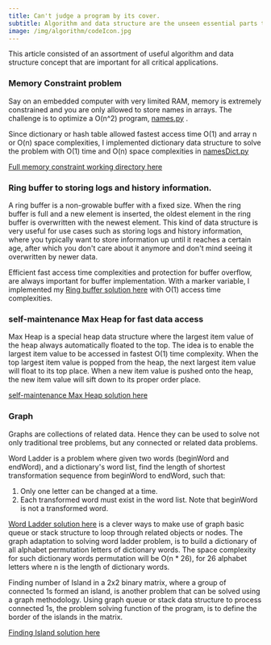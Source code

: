 ```yaml
---
title: Can't judge a program by its cover.
subtitle: Algorithm and data structure are the unseen essential parts that make a good performing application.
image: /img/algorithm/codeIcon.jpg
---
```

This article consisted of an assortment of useful algorithm and data structure concept that are important for all critical applications.

### Memory Constraint problem
Say on an embedded computer with very limited RAM, memory is extremely constrained and you are only allowed to store names in arrays. The challenge is to optimize a O(n^2) program, [names.py](https://github.com/cocoisland/Sprint-Challenge--Data-Structures-Python/blob/master/names/names.py) . 

Since dictionary or hash table allowed fastest access time O(1) and array n or O(n) space complexities, I implemented dictionary data structure to solve the problem with O(1) time and O(n) space complexities in [namesDict.py](https://github.com/cocoisland/Sprint-Challenge--Data-Structures-Python/blob/master/names/nameDict.py)

[Full memory constraint working directory here](https://github.com/cocoisland/Sprint-Challenge--Data-Structures-Python/tree/master/names)

### Ring buffer to storing logs and history information.
A ring buffer is a non-growable buffer with a fixed size. When the ring buffer is full and a new element is inserted, the oldest element in the ring buffer is overwritten with the newest element. This kind of data structure is very useful for use cases such as storing logs and history information, where you typically want to store information up until it reaches a certain age, after which you don't care about it anymore and don't mind seeing it overwritten by newer data.

Efficient fast access time complexities and protection for buffer overflow, are always important for buffer implementation. With a marker variable, I implemented my [Ring buffer solution here](https://github.com/cocoisland/Sprint-Challenge--Data-Structures-Python/blob/master/ring_buffer/ring_buffer.py) with O(1) access time complexities.

### self-maintenance Max Heap for fast data access
Max Heap is a special heap data structure where the largest item value of the heap always automatically floated to the top. The idea is to enable the largest item value to be accessed in fastest O(1) time complexity. When the top largest item value is popped from the heap, the next largest item value will float to its top place. When a new item value is pushed onto the heap, the new item value will sift down to its proper order place.

[self-maintenance Max Heap solution here](https://github.com/cocoisland/Data-Structures/blob/master/heap/max_heap.py)

### Graph
Graphs are collections of related data. Hence they can be used to solve not only traditional tree problems, but any connected or related data problems.

Word Ladder is a problem where given two words (beginWord and endWord), and a dictionary's word list, find the length of shortest transformation sequence from beginWord to endWord, such that: 
1. Only one letter can be changed at a time.
2. Each transformed word must exist in the word list. Note that beginWord is not a transformed word.

[Word Ladder solution here](https://github.com/cocoisland/Graphs/blob/master/projects/graph_problem/wordLadder.py) is a clever ways to make use of graph basic queue or stack structure to loop through related objects or nodes. The graph adaptation to solving word ladder problem, is to build a dictionary of all alphabet permutation letters of dictionary words. The space complexity for such dictionary words permutation will be O(n * 26), for 26 alphabet letters where n is the length of dictionary words.

Finding number of Island in a 2x2 binary matrix, where a group of connected 1s formed an island, is another problem that can be solved using a graph methodology. Using graph queue or stack data structure to process connected 1s, the problem solving function of the program, is to define the border of the islands in the matrix.

[Finding Island solution here](https://github.com/cocoisland/Graphs/blob/master/projects/graph_problem/island.py)


